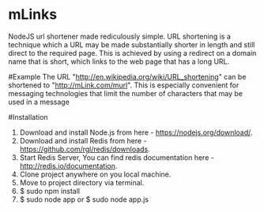# mLinks
NodeJS url shortener made rediculously simple.
URL shortening is a technique which a URL may be made substantially shorter in length and still direct to the required page. This is achieved by using a redirect on a domain name that is short, which links to the web page that has a long URL. 

#Example
The URL "http://en.wikipedia.org/wiki/URL_shortening" can be shortened to "http://mLink.com/murl". This is especially convenient for messaging technologies that limit the number of characters that may be used in a message

#Installation

1. Download and install Node.js from here - https://nodejs.org/download/.
2. Download and install Redis from here - https://github.com/rgl/redis/downloads.
3. Start Redis Server, You can find redis documentation here - http://redis.io/documentation.
4. Clone project anywhere on you local machine.
5. Move to project directory via terminal.
6. $ sudo npm install
7. $ sudo node app or $ sudo node app.js

